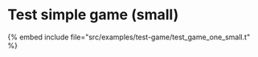 # Test simple game (small)


{% embed include file="src/examples/test-game/test_game_one_small.t" %}



